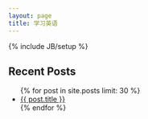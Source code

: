 ```yaml
---
layout: page
title: 学习英语
---
```

{% include JB/setup %}

<section>
  <h1>Recent Posts</h1>
  <ul id="recent_posts">
    {% for post in site.posts limit: 30 %}
      <li class="post">
        <a href="{{ root_url }}{{ post.url }}">{{ post.title }}</a>
      </li>
    {% endfor %}
  </ul>
</section>

